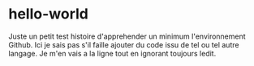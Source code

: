 # hello-world
Juste un petit test histoire d'apprehender un minimum l'environnement Github.
Ici je sais pas s'il faille ajouter du code issu de tel ou tel autre langage.
Je m'en vais a la ligne tout en ignorant toujours ledit.
